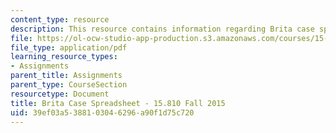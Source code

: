 ```yaml
---
content_type: resource
description: This resource contains information regarding Brita case spreadsheet.
file: https://ol-ocw-studio-app-production.s3.amazonaws.com/courses/15-810-marketing-management-analytics-frameworks-and-applications-fall-2015/39ef03a5388103046296a90f1d75c720_MIT15_810F15_S07zBrita_For.pdf
file_type: application/pdf
learning_resource_types:
- Assignments
parent_title: Assignments
parent_type: CourseSection
resourcetype: Document
title: Brita Case Spreadsheet - 15.810 Fall 2015
uid: 39ef03a5-3881-0304-6296-a90f1d75c720
---
```

